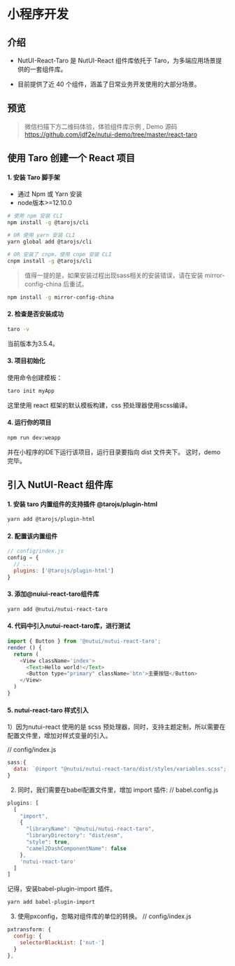 # 小程序开发

## 介绍

* NutUI-React-Taro 是 NutUI-React 组件库依托于 Taro，为多端应用场景提供的一套组件库。

* 目前提供了近 40 个组件，涵盖了日常业务开发使用的大部分场景。


## 预览


> 微信扫描下方二维码体验，体验组件库示例 , Demo 源码  https://github.com/jdf2e/nutui-demo/tree/master/react-taro


## 使用 Taro 创建一个 React 项目 
#### 1. 安装 Taro 脚手架
* 通过 Npm 或 Yarn 安装  
* node版本>=12.10.0

```bash
# 使用 npm 安装 CLI
npm install -g @tarojs/cli

# OR 使用 yarn 安装 CLI
yarn global add @tarojs/cli

# OR 安装了 cnpm，使用 cnpm 安装 CLI
cnpm install -g @tarojs/cli
```

> 值得一提的是，如果安装过程出现sass相关的安装错误，请在安装 mirror-config-china 后重试。

```bash
npm install -g mirror-config-china
```

#### 2. 检查是否安装成功

```bash
taro -v
```
当前版本为3.5.4。

#### 3. 项目初始化

使用命令创建模板：

```bash
taro init myApp
```
这里使用 react 框架的默认模板构建，css 预处理器使用scss编译。

#### 4. 运行你的项目
```bash
npm run dev:weapp
```
并在小程序的IDE下运行该项目，运行目录要指向 dist 文件夹下。
这时，demo 完毕。

## 引入 NutUI-React 组件库
#### 1. 安装 taro 内置组件的支持插件 @tarojs/plugin-html

```bash
yarn add @tarojs/plugin-html
```

#### 2. 配置该内置组件
```javascript
// config/index.js
config = {
  // ...
  plugins: ['@tarojs/plugin-html']
}
```

#### 3. 添加@nuiui-react-taro组件库
```bash
yarn add @nutui/nutui-react-taro
```

#### 4. 代码中引入nutui-react-taro库，进行测试
```js
import { Button } from '@nutui/nutui-react-taro';
render () {
  return (
    <View className='index'>
      <Text>Hello world!</Text>
      <Button type="primary" className='btn'>主要按钮</Button>
    </View>
  )
}
```
#### 5. nutui-react-taro 样式引入
1）因为nutui-react 使用的是 scss 预处理器，同时，支持主题定制，所以需要在配置文件里，增加对样式变量的引入。

// config/index.js
```js
sass:{
  data: `@import "@nutui/nutui-react-taro/dist/styles/variables.scss";`
}
```

2) 同时，我们需要在babel配置文件里，增加 import 插件:
// babel.config.js
```js
plugins: [
  [
    "import",
    {
      "libraryName": "@nutui/nutui-react-taro",
      "libraryDirectory": "dist/esm",
      "style": true,
      "camel2DashComponentName": false
    },
    'nutui-react-taro'
  ]
]
```
记得，安装babel-plugin-import 插件。

```bash
yarn add babel-plugin-import
```

3) 使用pxconfig，忽略对组件库的单位的转换。
// config/index.js
```js
pxtransform: {
  config: {
    selectorBlackList: ['nut-']
  }
},
```

